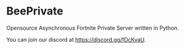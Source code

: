 # BeePrivate
Opensource Asynchronous Fortnite Private Server written in Python.

You can join our discord at https://discord.gg/fDcKvaU.
